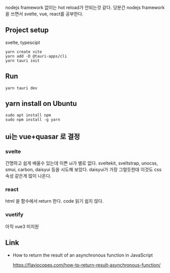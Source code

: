 nodejs framework 없이는 hot reload가 안되는것 같다.
당분간 nodejs framework을 쓰면서 svelte, vue, react를 공부한다.

## Project setup

svelte, typescipt

```
yarn create vite
yarn add -D @tauri-apps/cli
yarn tauri init
```

## Run

```
yarn tauri dev

```

## yarn install on Ubuntu

```
sudo apt install npm
sudo npm install -g yarn
```

## ui는 vue+quasar 로 결정

### svelte

간명하고 쉽게 배울수 있는데 이쁜 ui가 별로 없다.
sveltekit, sveltstrap, unocss, smui, carbon, daisyui 등을 시도해 보았다.
daisyui가 가장 그럴듯한데 이것도 css 속성 같은게 많이 나온다.

### react

html 을 함수에서 return 한다. code 읽기 쉽지 않다.

### vuetify

아직 vue3 미지원

## Link

- How to return the result of an asynchronous function in JavaScript

  https://flaviocopes.com/how-to-return-result-asynchronous-function/
